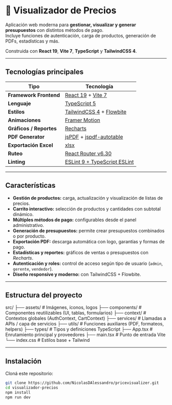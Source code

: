 # 🛒 Visualizador de Precios

Aplicación web moderna para **gestionar, visualizar y generar presupuestos** con distintos métodos de pago.  
Incluye funciones de autenticación, carga de productos, generación de PDFs, estadísticas y más.  

Construida con **React 19**, **Vite 7**, **TypeScript** y **TailwindCSS 4**.

---

## Tecnologías principales

| Tipo | Tecnología |
|------|-------------|
| **Framework Frontend** | [React 19](https://react.dev/) + [Vite 7](https://vitejs.dev/) |
| **Lenguaje** | [TypeScript 5](https://www.typescriptlang.org/) |
| **Estilos** | [TailwindCSS 4](https://tailwindcss.com/) + [Flowbite](https://flowbite.com/docs/getting-started/react/) |
| **Animaciones** | [Framer Motion](https://www.framer.com/motion/) |
| **Gráficos / Reportes** | [Recharts](https://recharts.org/en-US/) |
| **PDF Generator** | [jsPDF](https://github.com/parallax/jsPDF) + [jspdf-autotable](https://github.com/simonbengtsson/jsPDF-AutoTable) |
| **Exportación Excel** | [xlsx](https://www.npmjs.com/package/xlsx) |
| **Ruteo** | [React Router v6.30](https://reactrouter.com/en/main) |
| **Linting** | [ESLint 9 + TypeScript ESLint](https://eslint.org/) |

---

##  Características

- **Gestión de productos:** carga, actualización y visualización de listas de precios.  
-  **Carrito interactivo:** selección de productos y cantidades con subtotal dinámico.  
-  **Múltiples métodos de pago:** configurables desde el panel administrativo.  
-  **Generación de presupuestos:** permite crear presupuestos combinados o por producto.  
-  **Exportación PDF:** descarga automática con logo, garantías y formas de pago.  
-  **Estadísticas y reportes:** gráficos de ventas o presupuestos con *Recharts*.  
-  **Autenticación y roles:** control de acceso según tipo de usuario (`admin`, `gerente`, `vendedor`).  
-  **Diseño responsive y moderno:** con TailwindCSS + Flowbite.  

---

##  Estructura del proyecto
src/
├── assets/ # Imágenes, íconos, logos
├── components/ # Componentes reutilizables (UI, tablas, formularios)
├── context/ # Contextos globales (AuthContext, CartContext)
├── services/ # Llamadas a APIs / capa de servicios
├── utils/ # Funciones auxiliares (PDF, formateos, helpers)
├── types/ # Tipos y definiciones TypeScript
├── App.tsx # Enrutamiento principal y proveedores
├── main.tsx # Punto de entrada Vite
└── index.css # Estilos base + Tailwind

---

##  Instalación

Cloná este repositorio:

```bash
git clone https://github.com/NicolasDAlessandro/pricevisualizer.git
cd visualizador-precios
npm install
npm run dev
